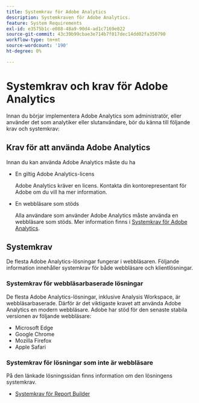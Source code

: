 ```yaml
---
title: Systemkrav för Adobe Analytics
description: Systemkraven för Adobe Analytics.
feature: System Requirements
exl-id: e3575b1c-e088-48a9-90d4-ad1c7169e022
source-git-commit: 43c39b99cbae3e714b7f017dec14dd02fa350790
workflow-type: tm+mt
source-wordcount: '190'
ht-degree: 0%

---
```


# Systemkrav och krav för Adobe Analytics

Innan du börjar implementera Adobe Analytics som administratör, eller använder det som analytiker eller slutanvändare, bör du känna till följande krav och systemkrav:

## Krav för att använda Adobe Analytics

Innan du kan använda Adobe Analytics måste du ha

* En giltig Adobe Analytics-licens

  Adobe Analytics kräver en licens. Kontakta din kontorepresentant för Adobe om du vill ha mer information.

* En webbläsare som stöds

  Alla användare som använder Adobe Analytics måste använda en webbläsare som stöds. Mer information finns i [Systemkrav för Adobe Analytics](https://experienceleague.adobe.com/docs/analytics/analyze/admin-overview/sys-reqs.html).

## Systemkrav

De flesta Adobe Analytics-lösningar fungerar i webbläsaren. Följande information innehåller systemkrav för både webbläsare och klientlösningar.

### Systemkrav för webbläsarbaserade lösningar

De flesta Adobe Analytics-lösningar, inklusive Analysis Workspace, är webbläsarbaserade. Därför är det viktigaste kravet att använda Adobe Analytics en modern webbläsare. Adobe har stöd för den senaste stabila versionen av följande webbläsare:

* Microsoft Edge
* Google Chrome
* Mozilla Firefox
* Apple Safari

### Systemkrav för lösningar som inte är webbläsare

På den länkade lösningssidan finns information om den lösningens systemkrav.

* [Systemkrav för Report Builder](/help/analyze/report-builder/setup/system-requirements.md)

